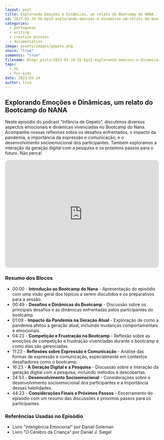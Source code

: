 ```yaml
---
layout: post
title: Explorando Emoções e Dinâmicas, um relato do Bootcamp do NANA
id: 2023-03-24-IG-Ep12-explorando-emocoes-e-dinamicas-um-relato-do-bootcamp-do-nana.md
categories:
  - portuguese
  - writing
  - creative process
  - documentation
image: assets/images/gepeto.png
share: "true"
comments: "true"
filename: Blog/_posts/2023-03-24-IG-Ep12-explorando-emocoes-e-dinamicas-um-relato-do-bootcamp-do-nana.md
tags:
  - IG
  - for-kids
date: 2023-03-24
author: lina
---
```

## Explorando Emoções e Dinâmicas, um relato do Bootcamp do NANA

Neste episódio do podcast "Infância de Gepeto", discutimos diversos aspectos emocionais e dinâmicas vivenciadas no Bootcamp do Nana. Acompanhe nossas reflexões sobre os desafios enfrentados, o impacto da pandemia, a importância da expressão e comunicação, e o desenvolvimento socioemocional dos participantes. Também exploramos a interação da geração digital com a pesquisa e os próximos passos para o futuro. Não perca!

<iframe style="border-radius:12px" src="https://open.spotify.com/embed/episode/ID-HERE?utm_source=generator" width="100%" height="352" frameBorder="0" allowfullscreen="" allow="autoplay; clipboard-write; encrypted-media; fullscreen; picture-in-picture" loading="lazy"></iframe>

### Resumo dos Blocos
- 00:00 - **Introdução ao Bootcamp do Nana** - Apresentação do episódio com uma visão geral dos tópicos a serem discutidos e os preparativos para a sessão.
- 00:49 - **Desafios e Dinâmicas do Bootcamp** - Discussão sobre os principais desafios e as dinâmicas enfrentadas pelos participantes do bootcamp.
- 01:09 - **Impacto da Pandemia na Geração Atual** - Exploração de como a pandemia afetou a geração atual, incluindo mudanças comportamentais e emocionais.
- 04:23 - **Competição e Frustração no Bootcamp** - Reflexão sobre as emoções de competição e frustração vivenciadas durante o bootcamp e como elas são gerenciadas.
- 11:23 - **Reflexões sobre Expressão e Comunicação** - Análise das formas de expressão e comunicação, especialmente em contextos desafiadores como o bootcamp.
- 16:23 - **A Geração Digital e a Pesquisa** - Discussão sobre a interação da geração digital com a pesquisa, incluindo métodos e descobertas.
- 24:53 - **Desenvolvimento Socioemocional** - Considerações sobre o desenvolvimento socioemocional dos participantes e a importância dessas habilidades.
- 44:23 - **Considerações Finais e Próximos Passos** - Encerramento do episódio com um resumo das discussões e próximos passos para os participantes.

### Referências Usadas no Episódio
- Livro "Inteligência Emocional" por Daniel Goleman
- Livro "O Cérebro da Criança" por Daniel J. Siegel

